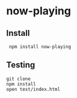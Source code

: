 # now-playing




## Install


     npm install now-playing

## Testing

    git clone 
    npm install
    open test/index.html
